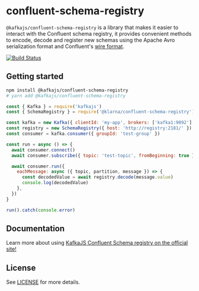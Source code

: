 # confluent-schema-registry

`@kafkajs/confluent-schema-registry` is a library that makes it easier to interact with the Confluent schema registry, it provides convenient methods to encode, decode and register new schemas using the Apache Avro serialization format and Confluent's [wire format](https://docs.confluent.io/current/schema-registry/docs/serializer-formatter.html#wire-format).

[![Build Status](https://dev.azure.com/tulios/ConfluentSchemaRegistry/_apis/build/status/kafkajs.confluent-schema-registry?branchName=master)](https://dev.azure.com/tulios/ConfluentSchemaRegistry/_build/latest?definitionId=3&branchName=master)

## Getting started

```sh
npm install @kafkajs/confluent-schema-registry
# yarn add @kafkajs/confluent-schema-registry
```

```javascript
const { Kafka } = require('kafkajs')
const { SchemaRegistry } = require('@klarna/confluent-schema-registry')

const kafka = new Kafka({ clientId: 'my-app', brokers: ['kafka1:9092'] })
const registry = new SchemaRegistry({ host: 'http://registry:2181/' })
const consumer = kafka.consumer({ groupId: 'test-group' })

const run = async () => {
  await consumer.connect()
  await consumer.subscribe({ topic: 'test-topic', fromBeginning: true })

  await consumer.run({
    eachMessage: async ({ topic, partition, message }) => {
      const decodedValue = await registry.decode(message.value)
      console.log(decodedValue)
    },
  })
}

run().catch(console.error)
```

## Documentation

Learn more about using [KafkaJS Confluent Schema registry on the official site!](https://kafkajs.github.io/confluent-schema-registry/)

## License

See [LICENSE](https://github.com/kafkajs/confluent-schema-registry/blob/master/LICENSE) for more details.
